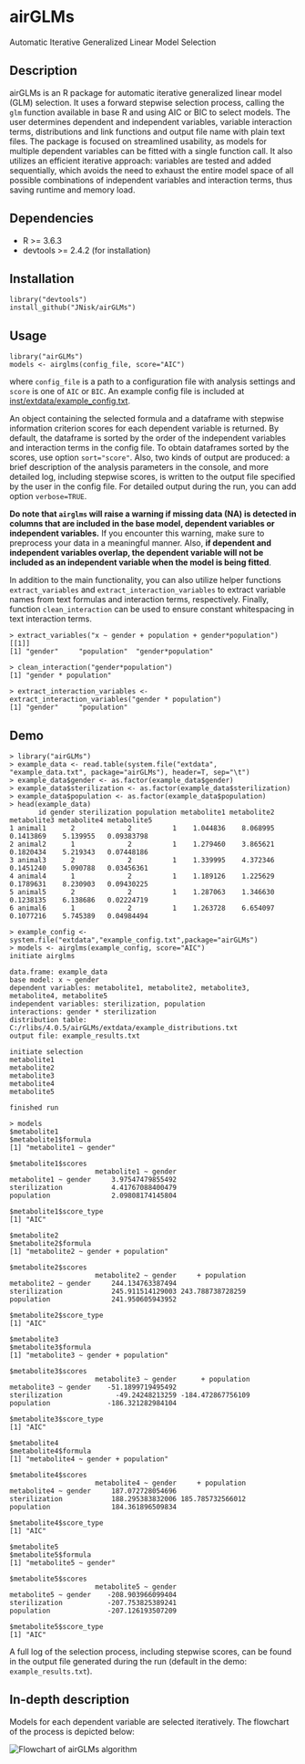 # airGLMs
Automatic Iterative Generalized Linear Model Selection

## Description

airGLMs is an R package for automatic iterative generalized linear model (GLM) selection.
It uses a forward stepwise selection process, calling the `glm` function available in base R and using AIC or BIC to select models.
The user determines dependent and independent variables, variable interaction terms, distributions and link functions and output file
name with plain text files. The package is focused on streamlined usability, as models for multiple dependent variables can be fitted
with a single function call. It also utilizes an efficient iterative approach: variables are tested and added sequentially, which 
avoids the need to exhaust the entire model space of all possible combinations of independent variables
and interaction terms, thus saving runtime and memory load.

## Dependencies

* R >= 3.6.3
* devtools >= 2.4.2 (for installation)

## Installation

    library("devtools")  
    install_github("JNisk/airGLMs")

## Usage

    library("airGLMs")
    models <- airglms(config_file, score="AIC")

where `config_file` is a path to a configuration file with analysis settings and `score` is one of `AIC` or `BIC`. An example config file
is included at [inst/extdata/example_config.txt](https://github.com/JNisk/airGLMs/blob/main/inst/extdata/example_config.txt).


An object containing the selected formula and a dataframe with stepwise information criterion scores for each dependent variable is returned. By default,
the dataframe is sorted by the order of the independent variables and interaction terms in the config file. To obtain dataframes sorted
by the scores, use option `sort="score"`. Also, two kinds of output are produced: a brief description of the analysis parameters in the console,
and more detailed log, including stepwise scores, is written to the output file specified by the user in the config file. For 
detailed output during the run, you can add option `verbose=TRUE`.

**Do note that `airglms` will raise a warning if missing data (NA) is detected in columns that are included in the base model, dependent variables
or independent variables.** If you encounter this warning, make sure to preprocess your data in a meaningful manner. Also, **if dependent and independent
variables overlap, the dependent variable will not be included as an independent variable when the model is being fitted**.

In addition to the main functionality, you can also utilize helper functions `extract_variables` and `extract_interaction_variables`
to extract variable names from text formulas and interaction terms, respectively. Finally, function `clean_interaction` can be used to
ensure constant whitespacing in text interaction terms.

    > extract_variables("x ~ gender + population + gender*population")
    [[1]]
    [1] "gender"     "population"  "gender*population"
    
    > clean_interaction("gender*population")
    [1] "gender * population"
    
    > extract_interaction_variables <- extract_interaction_variables("gender * population")
    [1] "gender"     "population"

## Demo

    > library("airGLMs")
    > example_data <- read.table(system.file("extdata", "example_data.txt", package="airGLMs"), header=T, sep="\t")
    > example_data$gender <- as.factor(example_data$gender)
    > example_data$sterilization <- as.factor(example_data$sterilization)
    > example_data$population <- as.factor(example_data$population)
    > head(example_data)
           id gender sterilization population metabolite1 metabolite2 metabolite3 metabolite4 metabolite5
    1 animal1      2             2          1    1.044836    8.068995   0.1413869    5.139955   0.09383798
    2 animal2      1             2          1    1.279460    3.865621   0.1820434    5.219343   0.07448186
    3 animal3      2             2          1    1.339995    4.372346   0.1451240    5.090788   0.03456361
    4 animal4      1             2          1    1.189126    1.225629   0.1789631    8.230903   0.09430225
    5 animal5      2             2          1    1.287063    1.346630   0.1238135    6.138686   0.02224719
    6 animal6      1             2          1    1.263728    6.654097   0.1077216    5.745389   0.04984494

    > example_config <- system.file("extdata","example_config.txt",package="airGLMs")
    > models <- airglms(example_config, score="AIC")
    initiate airglms

    data.frame: example_data 
    base model: x ~ gender 
    dependent variables: metabolite1, metabolite2, metabolite3, metabolite4, metabolite5 
    independent variables: sterilization, population 
    interactions: gender * sterilization 
    distribution table: C:/rlibs/4.0.5/airGLMs/extdata/example_distributions.txt 
    output file: example_results.txt 

    initiate selection
    metabolite1 
    metabolite2 
    metabolite3 
    metabolite4 
    metabolite5 

    finished run
    
    > models
    $metabolite1
    $metabolite1$formula
    [1] "metabolite1 ~ gender"

    $metabolite1$scores
                         metabolite1 ~ gender
    metabolite1 ~ gender     3.97547479855492
    sterilization            4.41767088400479
    population               2.09808174145804

    $metabolite1$score_type
    [1] "AIC"

    $metabolite2
    $metabolite2$formula
    [1] "metabolite2 ~ gender + population"

    $metabolite2$scores
                         metabolite2 ~ gender     + population
    metabolite2 ~ gender     244.134763387494                 
    sterilization            245.911514129003 243.788738728259
    population               241.950605943952                 
   
    $metabolite2$score_type
    [1] "AIC"    

    $metabolite3
    $metabolite3$formula
    [1] "metabolite3 ~ gender + population"

    $metabolite3$scores
                         metabolite3 ~ gender      + population
    metabolite3 ~ gender    -51.1899719495492                  
    sterilization             -49.24248213259 -184.472867756109
    population              -186.321282984104                  
    
    $metabolite3$score_type
    [1] "AIC" 

    $metabolite4
    $metabolite4$formula
    [1] "metabolite4 ~ gender + population"
    
    $metabolite4$scores
                         metabolite4 ~ gender     + population
    metabolite4 ~ gender     187.072728054696                 
    sterilization            188.295383832006 185.785732566012
    population               184.361896509834                 

    $metabolite4$score_type
    [1] "AIC" 

    $metabolite5
    $metabolite5$formula
    [1] "metabolite5 ~ gender"

    $metabolite5$scores
                         metabolite5 ~ gender
    metabolite5 ~ gender    -208.903966099404
    sterilization           -207.753825389241
    population              -207.126193507209
    
    $metabolite5$score_type
    [1] "AIC"
    
A full log of the selection process, including stepwise scores, can be found in the output file
generated during the run (default in the demo: `example_results.txt`).

## In-depth description

Models for each dependent variable are selected iteratively. The flowchart of the process is depicted below:

![Flowchart of airGLMs algorithm](https://github.com/JNisk/airGLMs/blob/main/images/airGLMs.png?raw=true)

